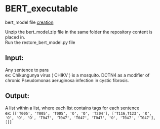 # BERT_executable

bert_model file [creation](https://github.com/gp201/BERT/tree/master/BERT_Custom)

Unzip the bert_model.zip file in the same folder the repository content is placed in.     
Run the restore_bert_model.py file

## Input:
Any sentence to para    
ex: Chikungunya virus ( CHIKV ) is a mosquito. DCTN4 as a modifier of chronic Pseudomonas aeruginosa infection in cystic fibrosis.

## Output:
A list within a list, where each list contains tags for each sentence    
ex: ```[['T005', 'T005', 'T005', 'O', 'O', 'T204'], ['T116,T123', 'O', 'O', 'O', 'O', 'T047', 'T047', 'T047', 'T047', 'O', 'T047', 'T047'], []]```
